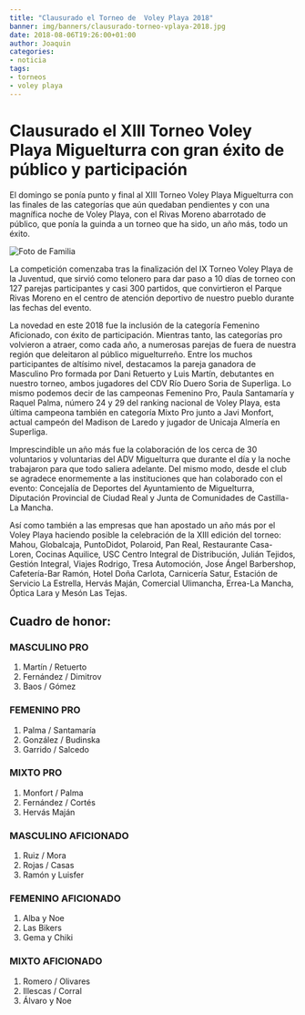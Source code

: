 ```yaml
---
title: "Clausurado el Torneo de  Voley Playa 2018"
banner: img/banners/clausurado-torneo-vplaya-2018.jpg
date: 2018-08-06T19:26:00+01:00
author: Joaquin
categories:
- noticia
tags:
- torneos
- voley playa
---
```


# Clausurado el XIII Torneo Voley Playa Miguelturra con gran éxito de público y participación

El domingo se ponía punto y final al XIII Torneo Voley Playa
Miguelturra con las finales de las categorías que aún quedaban
pendientes y con una magnífica noche de Voley Playa, con el Rivas
Moreno abarrotado de público, que ponía la guinda a un torneo que ha
sido, un año más, todo un éxito.

![Foto de Familia](../../../../../img/banners/clausurado-torneo-vplaya-2018.jpg)

La competición comenzaba tras la finalización del IX Torneo Voley
Playa de la Juventud, que sirvió como telonero para dar paso a 10 días
de torneo con 127 parejas participantes y casi 300 partidos, que
convirtieron el Parque Rivas Moreno en el centro de atención deportivo
de nuestro pueblo durante las fechas del evento.

La novedad en este 2018 fue la inclusión de la categoría Femenino
Aficionado, con éxito de participación. Mientras tanto, las categorías
pro volvieron a atraer, como cada año, a numerosas parejas de fuera de
nuestra región que deleitaron al público miguelturreño. Entre los
muchos participantes de altísimo nivel, destacamos la pareja ganadora
de Masculino Pro formada por Dani Retuerto y Luis Martín, debutantes
en nuestro torneo, ambos jugadores del CDV Río Duero Soria de
Superliga. Lo mismo podemos decir de las campeonas Femenino Pro, Paula
Santamaría y Raquel Palma, número 24 y 29 del ranking nacional de
Voley Playa, esta última campeona también en categoría Mixto Pro junto
a Javi Monfort, actual campeón del Madison de Laredo y jugador de
Unicaja Almería en Superliga.

Imprescindible un año más fue la colaboración de los cerca de 30
voluntarios y voluntarias del ADV Miguelturra que durante el día y la
noche trabajaron para que todo saliera adelante. Del mismo modo, desde
el club se agradece enormemente a las instituciones que han colaborado
con el evento: Concejalía de Deportes del Ayuntamiento de Miguelturra,
Diputación Provincial de Ciudad Real y Junta de Comunidades de
Castilla-La Mancha.

Así como también a las empresas que han apostado un año más por el
Voley Playa haciendo posible la celebración de la XIII edición del
torneo: Mahou, Globalcaja, PuntoDidot, Polaroid, Pan Real, Restaurante
Casa-Loren, Cocinas Aquilice, USC Centro Integral de Distribución,
Julián Tejidos, Gestión Integral, Viajes Rodrigo, Tresa Automoción,
Jose Ángel Barbershop, Cafetería-Bar Ramón, Hotel Doña Carlota,
Carnicería Satur, Estación de Servicio La Estrella, Hervás Maján,
Comercial Ulimancha, Errea-La Mancha, Óptica Lara y Mesón Las Tejas.

## Cuadro de honor:

### MASCULINO PRO

1. Martín / Retuerto
1. Fernández / Dimitrov
1. Baos / Gómez

### FEMENINO PRO

1. Palma / Santamaría
1. González / Budinska
1. Garrido / Salcedo

### MIXTO PRO

1. Monfort / Palma
1. Fernández / Cortés
1. Hervás Maján

### MASCULINO AFICIONADO

1. Ruiz / Mora
1. Rojas / Casas
1. Ramón y Luisfer

### FEMENINO AFICIONADO

1. Alba y Noe
1. Las Bikers
1. Gema y Chiki

### MIXTO AFICIONADO

1. Romero / Olivares
1. Illescas / Corral
1. Álvaro y Noe
